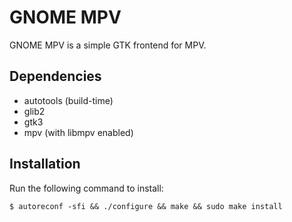 # GNOME MPV

GNOME MPV is a simple GTK frontend for MPV.

## Dependencies

- autotools (build-time)
- glib2
- gtk3
- mpv (with libmpv enabled)

## Installation

Run the following command to install:

    $ autoreconf -sfi && ./configure && make && sudo make install
